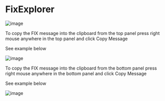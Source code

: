 # FixExplorer

![image](https://user-images.githubusercontent.com/4507527/162613892-01471eca-d9b1-42f0-996b-6d13c51426a9.png)

To copy the FIX message into the clipboard from the top panel press right mouse anywhere in the top panel and click Copy Message

See example below

![image](https://user-images.githubusercontent.com/4507527/162613981-99fcdbd9-fed5-4c23-89ad-cfa53e55c710.png)


To copy the FIX message into the clipboard from the bottom panel press right mouse anywhere in the bottom panel and click Copy Message

See example below

![image](https://user-images.githubusercontent.com/4507527/162613989-65f6abd8-cdeb-46b6-9c09-f908b087f32a.png)
